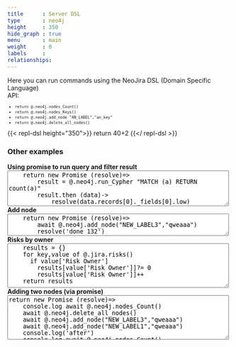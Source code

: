 ```yaml
---
title      : Server DSL
type       : neo4j
height     : 350
hide_graph : true
menu       : main
weight     : 8
labels     :
relationships:
---
```


Here you can run commands using the NeoJira DSL (Domain Specific Language)

API:

- ```return @.neo4j.nodes_Count()```
- ```return @.neo4j.nodes_Keys()```
- ```return @.neo4j.add_node "AN_LABEL","an_key"```
- ```return @.neo4j.delete_all_nodes()```

{{< repl-dsl height="350">}}
return 40+2
{{</ repl-dsl >}}


<script>
    $('#card-code'    ).parent().attr('class','col-6')
    $('#card-response').parent().attr('class','col-6')
</script>

### Other examples

**Using promise to run query and filter result**

<textarea style="width:500px;height:80px">
    return new Promise (resolve)=>
        result = @.neo4j.run_Cypher "MATCH (a) RETURN count(a)"
        result.then (data)->
            resolve(data.records[0]._fields[0].low)
</textarea>

**Add node**

<textarea style="width:500px;height:50px">
    return new Promise (resolve)=>
        await @.neo4j.add_node("NEW_LABEL3","qweaaa")
        resolve('done 132')
</textarea>

**Risks by owner**

<textarea style="width:500px;height:100px">
    results = {}
    for key,value of @.jira.risks()
      if value['Risk Owner']
        results[value['Risk Owner']]?= 0
        results[value['Risk Owner']]++
    return results
</textarea>

**Adding two nodes (via promise)**

<textarea style="width:500px;height:100px">
return new Promise (resolve)=>
    console.log await @.neo4j.nodes_Count()
    await @.neo4j.delete_all_nodes()
    await @.neo4j.add_node("NEW_LABEL3","qweaaa")
    await @.neo4j.add_node("NEW_LABEL1","qweaaa")
    console.log('after')
    console.log await @.neo4j.nodes_Count()
    resolve('all done')
</textarea>

<style>
    ul { font-size: 10px}
    p  { margin : 0px   }
</style>